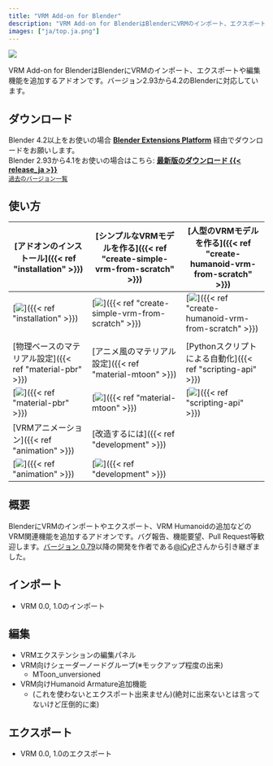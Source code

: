 ```yaml
---
title: "VRM Add-on for Blender"
description: "VRM Add-on for BlenderはBlenderにVRMのインポート、エクスポートや編集機能を追加するアドオンです。"
images: ["ja/top.ja.png"]
---
```


<style>
main header {
  display: none;
}

main article.prose section :where(p, img):not(:where([class~=not-prose] *)) {
  margin-top: 0;
}
</style>

![](top.ja.png)

VRM Add-on for BlenderはBlenderにVRMのインポート、エクスポートや編集機能を追加するアドオンです。バージョン2.93から4.2のBlenderに対応しています。

## ダウンロード

Blender 4.2以上をお使いの場合 [**Blender Extensions Platform**](https://extensions.blender.org/add-ons/vrm) 経由でダウンロードをお願いします。 \
Blender 2.93から4.1をお使いの場合はこちら: **[最新版のダウンロード {{< release_ja >}}](https://vrm-addon-for-blender.info/releases/VRM_Addon_for_Blender-release.zip)** \
<small>[過去のバージョン一覧](https://github.com/saturday06/VRM-Addon-for-Blender/releases)</small>

## 使い方

| [アドオンのインストール]({{< ref "installation" >}})     | [シンプルなVRMモデルを作る]({{< ref "create-simple-vrm-from-scratch" >}}) | [人型のVRMモデルを作る]({{< ref "create-humanoid-vrm-from-scratch" >}}) |
| -------------------------------------------------------- | ------------------------------------------------------------------------- | ----------------------------------------------------------------------- |
| [![](installation.png)]({{< ref "installation" >}})      | [![](simple.gif)]({{< ref "create-simple-vrm-from-scratch" >}})           | [![](humanoid.gif)]({{< ref "create-humanoid-vrm-from-scratch" >}})     |
|                                                          |                                                                           |                                                                         |
| [物理ベースのマテリアル設定]({{< ref "material-pbr" >}}) | [アニメ風のマテリアル設定]({{< ref "material-mtoon" >}})                  | [Pythonスクリプトによる自動化]({{< ref "scripting-api" >}})             |
| [![](material_pbr.gif)]({{< ref "material-pbr" >}})      | [![](material_mtoon.gif)]({{< ref "material-mtoon" >}})                   | [![](scripting_api.png)]({{< ref "scripting-api" >}})                   |
| [VRMアニメーション]({{< ref "animation" >}})             | [改造するには]({{< ref "development" >}})                                 |                                                                         |
| [![](animation.gif)]({{< ref "animation" >}})            | [![](animation.gif)]({{< ref "development" >}})                           |                                                                         |

## 概要

BlenderにVRMのインポートやエクスポート、VRM Humanoidの追加などのVRM関連機能を追加するアドオンです。バグ報告、機能要望、Pull Request等歓迎します。[バージョン 0.79](https://github.com/iCyP/VRM_IMPORTER_for_Blender2_8/releases/tag/0.79)以降の開発を作者である[@iCyP](https://github.com/iCyP)さんから引き継ぎました。

## インポート

- VRM 0.0, 1.0のインポート

## 編集

- VRMエクステンションの編集パネル
- VRM向けシェーダーノードグループ(※モックアップ程度の出来)
  - MToon_unversioned
- VRM向けHumanoid Armature追加機能
  - (これを使わないとエクスポート出来ません)(絶対に出来ないとは言ってないけど圧倒的に楽)

## エクスポート

- VRM 0.0, 1.0のエクスポート
